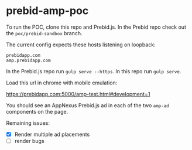 # prebid-amp-poc

To run the POC, clone this repo and Prebid.js. In the Prebid repo check out the `poc/prebid-sandbox` branch.

The current config expects these
hosts listening on loopback:
```
prebidapp.com
amp.prebidapp.com
```
In the Prebid.js repo run `gulp serve --https`.  In this repo run `gulp serve`.

Load this url in chrome with mobile emulation:

https://prebidapp.com:5000/amp-test.html#development=1

You should see an AppNexus Prebid.js ad in each of the two `amp-ad` components on the page.

Remaining issues:
-[X] Render multiple ad placements
-[ ] render bugs  
